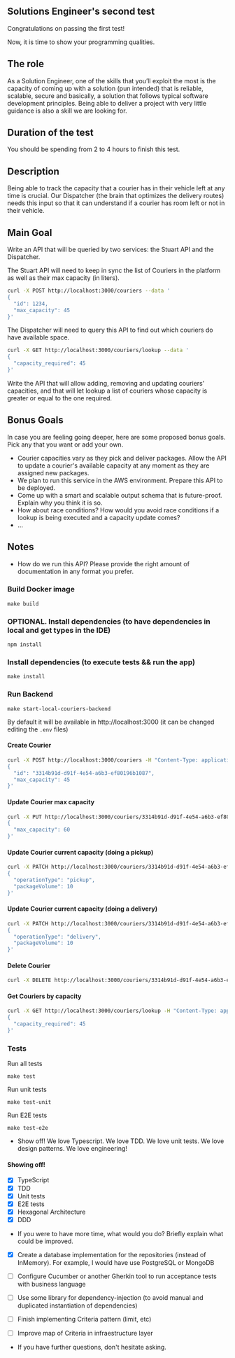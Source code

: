 ## Solutions Engineer's second test
Congratulations on passing the first test!

Now, it is time to show your programming qualities.

## The role

As a Solution Engineer, one of the skills that you’ll exploit the most is the capacity of coming up with a solution (pun intended) that is reliable, scalable, secure and basically, a solution that follows typical software development principles.
Being able to deliver a project with very little guidance is also a skill we are looking for.
## Duration of the test

You should be spending from 2 to 4 hours to finish this test.

## Description
Being able to track the capacity that a courier has in their vehicle left at any time is crucial. Our Dispatcher (the brain that optimizes the delivery routes) needs this input so that it can understand if a courier has room left or not in their vehicle.

## Main Goal

Write an API that will be queried by two services: the Stuart API and the Dispatcher.

The Stuart API will need to keep in sync the list of Couriers in the platform as well as their max capacity (in liters).
```bash
curl -X POST http://localhost:3000/couriers --data '
{
  "id": 1234,
  "max_capacity": 45
}'
```
The Dispatcher will need to query this API to find out which couriers do have available space.
```bash
curl -X GET http://localhost:3000/couriers/lookup --data '
{
  "capacity_required": 45
}'
```
Write the API that will allow adding, removing and updating couriers' capacities, and that will let lookup a list of couriers whose capacity is greater or equal to the one required.

## Bonus Goals

In case you are feeling going deeper, here are some proposed bonus goals. Pick any that you want or add your own.

* Courier capacities vary as they pick and deliver packages. Allow the API to update a courier's available capacity at any moment as they are assigned new packages.
* We plan to run this service in the AWS environment. Prepare this API to be deployed.
* Come up with a smart and scalable output schema that is future-proof. Explain why you think it is so.
* How about race conditions? How would you avoid race conditions if a lookup is being executed and a capacity update comes?
* …

## Notes
* How do we run this API? Please provide the right amount of documentation in any format you prefer.

### Build Docker image
```
make build
```

### OPTIONAL. Install dependencies (to have dependencies in local and get types in the IDE)
```
npm install
```

### Install dependencies (to execute tests && run the app)
```
make install
```


### Run Backend
```
make start-local-couriers-backend
```

By default it will be available in http://localhost:3000 (it can be changed editing the `.env` files)


#### Create Courier
```bash
curl -X POST http://localhost:3000/couriers -H "Content-Type: application/json" --data '
{
  "id": "3314b91d-d91f-4e54-a6b3-ef80196b1087",
  "max_capacity": 45
}'
```

#### Update Courier max capacity
```bash
curl -X PUT http://localhost:3000/couriers/3314b91d-d91f-4e54-a6b3-ef80196b1087 -H "Content-Type: application/json" --data '
{
  "max_capacity": 60
}'
```

#### Update Courier current capacity (doing a pickup)
```bash
curl -X PATCH http://localhost:3000/couriers/3314b91d-d91f-4e54-a6b3-ef80196b1087 -H "Content-Type: application/json" --data '
{
  "operationType": "pickup",
  "packageVolume": 10
}'
```

#### Update Courier current capacity (doing a delivery)
```bash
curl -X PATCH http://localhost:3000/couriers/3314b91d-d91f-4e54-a6b3-ef80196b1087 -H "Content-Type: application/json" --data '
{
  "operationType": "delivery",
  "packageVolume": 10
}'
```

#### Delete Courier
```bash
curl -X DELETE http://localhost:3000/couriers/3314b91d-d91f-4e54-a6b3-ef80196b1087 -H "Content-Type: application/json"
```

#### Get Couriers by capacity
```bash
curl -X GET http://localhost:3000/couriers/lookup -H "Content-Type: application/json" --data '
{
  "capacity_required": 45
}'
```


### Tests

Run all tests
```
make test
```

Run unit tests
```
make test-unit
```

Run E2E tests
```
make test-e2e
```


* Show off! We love Typescript. We love TDD. We love unit tests. We love design patterns. We love engineering!

#### Showing off!

- [x] TypeScript
- [x] TDD
- [x] Unit tests
- [x] E2E tests
- [x] Hexagonal Architecture
- [x] DDD

* If you were to have more time, what would you do? Briefly explain what could be improved.

- [x] Create a database implementation for the repositories (instead of InMemory). For example, I would have use PostgreSQL or MongoDB
- [ ] Configure Cucumber or another Gherkin tool to run acceptance tests with business language
- [ ] Use some library for dependency-injection (to avoid manual and duplicated instantiation of dependencies)
- [ ] Finish implementing Criteria pattern (limit, etc)
- [ ] Improve map of Criteria in infraestructure layer


* If you have further questions, don't hesitate asking.
